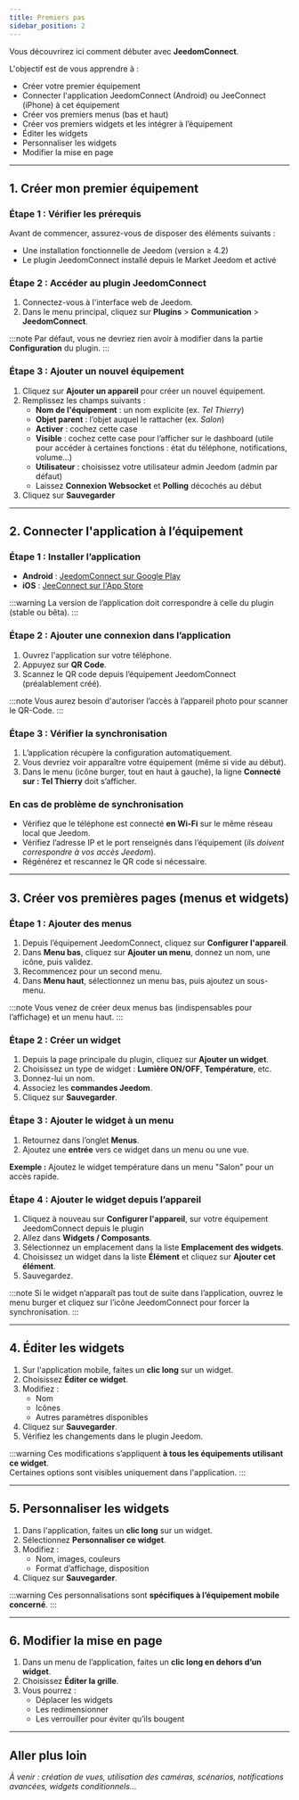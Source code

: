 ```yaml
---
title: Premiers pas
sidebar_position: 2
---
```


Vous découvrirez ici comment débuter avec **JeedomConnect**.

L'objectif est de vous apprendre à :

- Créer votre premier équipement
- Connecter l'application JeedomConnect (Android) ou JeeConnect (iPhone) à cet équipement
- Créer vos premiers menus (bas et haut)
- Créer vos premiers widgets et les intégrer à l’équipement
- Éditer les widgets
- Personnaliser les widgets
- Modifier la mise en page

---

## 1. Créer mon premier équipement

### Étape 1 : Vérifier les prérequis

Avant de commencer, assurez-vous de disposer des éléments suivants :

- Une installation fonctionnelle de Jeedom (version ≥ 4.2)
- Le plugin JeedomConnect installé depuis le Market Jeedom et activé

### Étape 2 : Accéder au plugin JeedomConnect

1. Connectez-vous à l'interface web de Jeedom.
2. Dans le menu principal, cliquez sur **Plugins** > **Communication** > **JeedomConnect**.

:::note
Par défaut, vous ne devriez rien avoir à modifier dans la partie **Configuration** du plugin.
:::

### Étape 3 : Ajouter un nouvel équipement

1. Cliquez sur **Ajouter un appareil** pour créer un nouvel équipement.
2. Remplissez les champs suivants :
   - **Nom de l'équipement** : un nom explicite (ex. *Tel Thierry*)
   - **Objet parent** : l’objet auquel le rattacher (ex. *Salon*)
   - **Activer** : cochez cette case
   - **Visible** : cochez cette case pour l’afficher sur le dashboard (utile pour accéder à certaines fonctions : état du téléphone, notifications, volume...)
   - **Utilisateur** : choisissez votre utilisateur admin Jeedom (admin par défaut)
   - Laissez **Connexion Websocket** et **Polling** décochés au début
3. Cliquez sur **Sauvegarder**

---

## 2. Connecter l'application à l’équipement

### Étape 1 : Installer l’application

- **Android** : [JeedomConnect sur Google Play](https://play.google.com/store/apps/details?id=com.jeedomconnect.app)
- **iOS** : [JeeConnect sur l'App Store](https://apps.apple.com/fr/app/jeeconnect/id1608704579)

:::warning
La version de l’application doit correspondre à celle du plugin (stable ou bêta).
:::

### Étape 2 : Ajouter une connexion dans l’application

1. Ouvrez l'application sur votre téléphone.
2. Appuyez sur **QR Code**.
3. Scannez le QR code depuis l’équipement JeedomConnect (préalablement créé).

:::note
Vous aurez besoin d'autoriser l’accès à l’appareil photo pour scanner le QR-Code.
:::

### Étape 3 : Vérifier la synchronisation

1. L’application récupère la configuration automatiquement.
2. Vous devriez voir apparaître votre équipement (même si vide au début).
3. Dans le menu (icône burger, tout en haut à gauche), la ligne **Connecté sur : Tel Thierry** doit s’afficher.

### En cas de problème de synchronisation

- Vérifiez que le téléphone est connecté **en Wi-Fi** sur le même réseau local que Jeedom.
- Vérifiez l’adresse IP et le port renseignés dans l’équipement (*ils doivent correspondre à vos accès Jeedom*).
- Régénérez et rescannez le QR code si nécessaire.

---

## 3. Créer vos premières pages (menus et widgets)

### Étape 1 : Ajouter des menus

1. Depuis l’équipement JeedomConnect, cliquez sur **Configurer l'appareil**.
2. Dans **Menu bas**, cliquez sur **Ajouter un menu**, donnez un nom, une icône, puis validez.
3. Recommencez pour un second menu.
4. Dans **Menu haut**, sélectionnez un menu bas, puis ajoutez un sous-menu.

:::note
Vous venez de créer deux menus bas (indispensables pour l’affichage) et un menu haut.
:::

### Étape 2 : Créer un widget

1. Depuis la page principale du plugin, cliquez sur **Ajouter un widget**.
2. Choisissez un type de widget : **Lumière ON/OFF**, **Température**, etc.
3. Donnez-lui un nom.
4. Associez les **commandes Jeedom**.
5. Cliquez sur **Sauvegarder**.

### Étape 3 : Ajouter le widget à un menu

1. Retournez dans l’onglet **Menus**.
2. Ajoutez une **entrée** vers ce widget dans un menu ou une vue.

**Exemple :** Ajoutez le widget température dans un menu "Salon" pour un accès rapide.

### Étape 4 : Ajouter le widget depuis l’appareil

1. Cliquez à nouveau sur **Configurer l'appareil**, sur votre équipement JeedomConnect depuis le plugin
2. Allez dans **Widgets / Composants**.
3. Sélectionnez un emplacement dans la liste **Emplacement des widgets**.
4. Choisissez un widget dans la liste **Élément** et cliquez sur **Ajouter cet élément**.
5. Sauvegardez.

:::note
Si le widget n’apparaît pas tout de suite dans l’application, ouvrez le menu burger et cliquez sur l’icône JeedomConnect pour forcer la synchronisation.
:::

---

## 4. Éditer les widgets

1. Sur l'application mobile, faites un **clic long** sur un widget.
2. Choisissez **Éditer ce widget**.
3. Modifiez :
   - Nom
   - Icônes
   - Autres paramètres disponibles
4. Cliquez sur **Sauvegarder**.
5. Vérifiez les changements dans le plugin Jeedom.

:::warning
Ces modifications s’appliquent **à tous les équipements utilisant ce widget**.  
Certaines options sont visibles uniquement dans l'application.
:::

---

## 5. Personnaliser les widgets

1. Dans l'application, faites un **clic long** sur un widget.
2. Sélectionnez **Personnaliser ce widget**.
3. Modifiez :
   - Nom, images, couleurs
   - Format d’affichage, disposition
4. Cliquez sur **Sauvegarder**.

:::warning
Ces personnalisations sont **spécifiques à l’équipement mobile concerné**.
:::

---

## 6. Modifier la mise en page

1. Dans un menu de l’application, faites un **clic long en dehors d’un widget**.
2. Choisissez **Éditer la grille**.
3. Vous pourrez :
   - Déplacer les widgets
   - Les redimensionner
   - Les verrouiller pour éviter qu’ils bougent

---

## Aller plus loin

*À venir : création de vues, utilisation des caméras, scénarios, notifications avancées, widgets conditionnels...*
